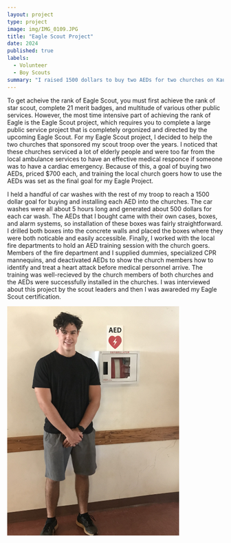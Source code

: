 ```yaml
---
layout: project
type: project
image: img/IMG_0109.JPG
title: "Eagle Scout Project"
date: 2024
published: true
labels:
  - Volunteer
  - Boy Scouts
summary: "I raised 1500 dollars to buy two AEDs for two churches on Kauai."
---
```

  To get acheive the rank of Eagle Scout, you must first achieve the rank of star scout, complete 21 merit badges, and multitude of various other public services. However, the most time intensive part of achieving the rank of Eagle is the Eagle Scout project, which requires you to complete a large public service
project that is completely orgonized and directed by the upcoming Eagle Scout. For my Eagle Scout project, I decided to help the two churches that sponsored my scout troop over the years. I noticed that these churches serviced a lot of elderly people and were too far from the local ambulance services to have
an effective medical responce if someone was to have a cardiac emergency. Because of this, a goal of buying two AEDs, priced $700 each, and training the local church goers how to use the AEDs was set as the final goal for my Eagle Project. 

  I held a handful of car washes with the rest of my troop to reach a 1500 dollar goal for buying and installing each AED into the churches. The car washes were all about 5 hours long and generated about 500 dollars for each car wash. The AEDs that I bought came with their own cases, boxes, and alarm systems, so 
installation of these boxes was fairly straightforward. I drilled both boxes into the concrete walls and placed the boxes where they were both noticable and easily accessible. Finally, I worked with the local fire departments to hold an AED training session with the church goers. Members of the fire department and
I supplied dummies, specialized CPR mannequins, and deactivated AEDs to show the church members how to identify and treat a heart attack before medical personnel arrive. The training was well-recieved by the church members of both churches and the AEDs were successfully installed in the churches. I was interviewed
about this project by the scout leaders and then I was awareded my Eagle Scout certification.


<div class="text-center p-4">
  <img width="400px" src="../img/IMG_1284.jpg" class="img-thumbnail" >
</div>
